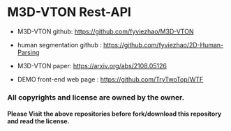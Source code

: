 # M3D-VTON Rest-API

* M3D-VTON github: https://github.com/fyviezhao/M3D-VTON
* human segmentation github : https://github.com/fyviezhao/2D-Human-Parsing

* M3D-VTON paper: https://arxiv.org/abs/2108.05126

* DEMO front-end web page : https://github.com/TryTwoTop/WTF

### All copyrights and license are owned by the owner.
#### Please Visit the above repositories before fork/download this repository and read the license.
